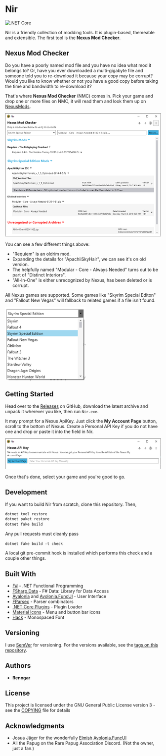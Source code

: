 ﻿# Nir
![.NET Core](https://github.com/renngar/Nir/workflows/.NET%20Core/badge.svg)

Nir is a friendly collection of modding tools. It is plugin-based, themeable and
extensible. The first tool is the **Nexus Mod Checker**.

## Nexus Mod Checker

Do you have a poorly named mod file and you have no idea what mod it belongs to?
Or, have you ever downloaded a multi-gigabyte file and someone told you to
re-download it because your copy may be corrupt? Would you like to know whether
or not you have a good copy before taking the time and bandwidth to re-download
it?

That's where **Nexus Mod Checker** (NMC) comes in. Pick your game and drop one
or more files on NMC, it will read them and look them up on
[NexusMods](https://www.nexusmods.com/).

![Sample Nexus Mod Checker Output](Images/NMC.png)

You can see a few different things above:

* "Requiem" is an oldrim mod.
* Expanding the details for "ApachiiSkyHair", we can see it's on old version.
* The helpfully named "Modular - Core - Always Needed" turns out to be part of
  "Distinct Interiors".
* "All-In-One" is either unrecognized by Nexus, has been deleted or is corrupt.

All Nexus games are supported. Some games like "Skyrim Special Editon" and
"Fallout New Vegas" will fallback to related games if a file isn't found.

![A partial list of games](Images/games.png)


## Getting Started

Head over to the [Releases](https://github.com/renngar/Nir/releases) on GitHub,
download the latest archive and unpack it wherever you like, then run `Nir.exe`.

It may prompt for a Nexus ApiKey.  Just click the **My Account Page** button,
scroll to the bottom of Nexus.  Create a Personal API Key if you do not have one
and drop or paste it into the field in Nir.

![Nexus API Key Entry Screen](Images/apikey.png)

Once that's done, select your game and you're good to go.

## Development

If you want to build Nir from scratch, clone this repository. Then,

```powershell
dotnet tool restore
dotnet paket restore
dotnet fake build
```

Any pull requests must cleanly pass

```dotnet fake build -t check```

A local git pre-commit hook is installed which performs this check and a couple other things.

## Built With

* [F#](https://dotnet.microsoft.com/languages/fsharp) - .NET Functional
  Programming
* [FSharp.Data](http://fsharp.github.io/FSharp.Data) - F# Data: Library for Data
  Access
* [Avalonia](https://github.com/AvaloniaUI/Avalonia) and
  [Avolonia.FuncUI](https://github.com/AvaloniaCommunity/Avalonia.FuncUI) - User
  Interface
* [FParsec](http://www.quanttec.com/fparsec) - Parser combinators
* [.NET Core Plugins](https://github.com/natemcmaster/DotNetCorePlugins) -
  Plugin Loader
* [Material Icons](https://material.io/resources/icons/?style=outline) - Menu
  and button bar icons
* [Hack](https://github.com/source-foundry/Hack) - Monospaced Font

## Versioning

I use [SemVer](http://semver.org/) for versioning. For the versions available,
see the [tags on this repository](https://github.com/renngar/Nir/tags).

## Authors

* **Renngar**

## License

This project is licensed under the GNU General Public License version 3 - see the [COPYING](COPYING) file for details

## Acknowledgments

* Josua Jäger for the wonderfully [Elmish](https://elmish.github.io/elmish/) [Avolonia.FuncUI](https://github.com/AvaloniaCommunity/Avalonia.FuncUI)
* All the Papug on the Rare Papug Association Discord. (Not the owner, just a fan.)
